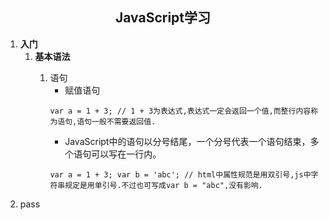 ## <center> JavaScript学习 </center>
1. <b>入门</b>
   1.  <b>基本语法</b><p>
       1.  语句
            * 赋值语句
            ```
            var a = 1 + 3; // 1 + 3为表达式,表达式一定会返回一个值,而整行内容称为语句,语句一般不需要返回值.
            ```
            * JavaScript中的语句以分号结尾，一个分号代表一个语句结束，多个语句可以写在一行内。
            ```
            var a = 1 + 3; var b = 'abc'; // html中属性规范是用双引号,js中字符串规定是用单引号.不过也可写成var b = "abc",没有影响.
            ```
2. pass